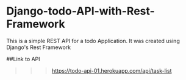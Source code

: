 # Django-todo-API-with-Rest-Framework
This is a simple REST API for a todo Application. It was created using Django's Rest Framework

##Link to API
>>> https://todo-api-01.herokuapp.com/api/task-list
